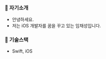 ### 👋 자기소개
+ 안녕하세요.
+ 저는 iOS 개발자를 꿈을 꾸고 있는 임채성입니다.

### 👋 기술스택
+ Swift, iOS 


<!--
**pan3800/pan3800** is a ✨ _special_ ✨ repository because its `README.md` (this file) appears on your GitHub profile.

Here are some ideas to get you started:

- 🔭 I’m currently working on ...
- 🌱 I’m currently learning ...
- 👯 I’m looking to collaborate on ...
- 🤔 I’m looking for help with ...
- 💬 Ask me about ...
- 📫 How to reach me: ...
- 😄 Pronouns: ...
- ⚡ Fun fact: ...
-->
